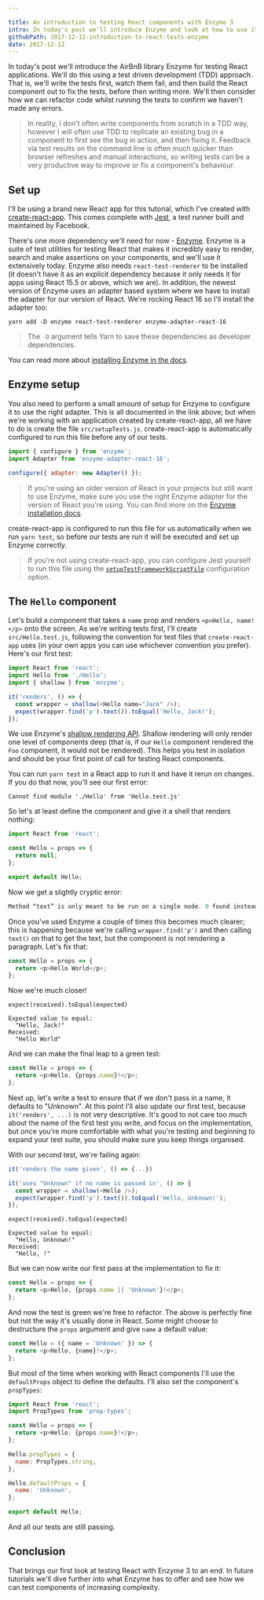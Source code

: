 ```yaml
---

title: An introduction to testing React components with Enzyme 3
intro: In today's post we'll introduce Enzyme and look at how to use it to test a basic React component.
githubPath: 2017-12-12-introduction-to-react-tests-enzyme
date: 2017-12-12
---
```


In today's post we'll introduce the AirBnB library Enzyme for testing React
applications. We'll do this using a test driven development (TDD) approach. That
is, we'll write the tests first, watch them fail, and then build the React
component out to fix the tests, before then writing more. We'll then consider
how we can refactor code whilst running the tests to confirm we haven't made any
errors.

> In reality, I don't often write components from scratch in a TDD way, however
> I will often use TDD to replicate an existing bug in a component to first see
> the bug in action, and then fixing it. Feedback via test results on the
> command line is often much quicker than browser refreshes and manual
> interactions, so writing tests can be a very productive way to improve or fix
> a component's behaviour.

## Set up

I'll be using a brand new React app for this tutorial, which I've created with
[create-react-app](https://github.com/facebookincubator/create-react-app). This
comes complete with [Jest](https://facebook.github.io/jest/), a test runner
built and maintained by Facebook.

There's one more dependency we'll need for now -
[Enzyme](https://github.com/airbnb/enzyme). Enzyme is a suite of test utilities
for testing React that makes it incredibly easy to render, search and make
assertions on your components, and we'll use it extensively today. Enzyme also
needs `react-test-renderer` to be installed (it doesn't have it as an explicit
dependency because it only needs it for apps using React 15.5 or above, which we
are). In addition, the newest version of Enzyme uses an adapter based system
where we have to install the adapter for our version of React. We're rocking
React 16 so I'll install the adapter too:

```
yarn add -D enzyme react-test-renderer enzyme-adapter-react-16
```

> The `-D` argument tells Yarn to save these dependencies as developer
> dependencies.

You can read more about
[installing Enzyme in the docs](http://airbnb.io/enzyme/docs/installation/index.html).

## Enzyme setup

You also need to perform a small amount of setup for Enzyme to configure it to
use the right adapter. This is all documented in the link above; but when we're
working with an application created by create-react-app, all we have to do is
create the file `src/setupTests.js`. create-react-app is automatically
configured to run this file before any of our tests.

```js
import { configure } from 'enzyme';
import Adapter from 'enzyme-adapter-react-16';

configure({ adapter: new Adapter() });
```

> If you're using an older version of React in your projects but still want to
> use Enzyme, make sure you use the right Enzyme adapter for the version of
> React you're using. You can find more on the
> [Enzyme installation docs](https://github.com/airbnb/enzyme#installation).

create-react-app is configured to run this file for us automatically when we run
`yarn test`, so before our tests are run it will be executed and set up Enzyme
correctly.

> If you're not using create-react-app, you can configure Jest yourself to run
> this file using the
> [`setupTestFrameworkScriptFile`](https://facebook.github.io/jest/docs/en/configuration.html#setuptestframeworkscriptfile-string)
> configuration option.

## The `Hello` component

Let's build a component that takes a `name` prop and renders `<p>Hello, name!</p>` onto the screen. As we're writing tests first, I'll create
`src/Hello.test.js`, following the convention for test files that
`create-react-app` uses (in your own apps you can use whichever convention you
prefer). Here's our first test:

```js
import React from 'react';
import Hello from './Hello';
import { shallow } from 'enzyme';

it('renders', () => {
  const wrapper = shallow(<Hello name="Jack" />);
  expect(wrapper.find('p').text()).toEqual('Hello, Jack!');
});
```

We use Enzyme's
[shallow rendering API](https://github.com/airbnb/enzyme/blob/master/docs/api/shallow.md).
Shallow rendering will only render one level of components deep (that is, if our
`Hello` component rendered the `Foo` component, it would not be rendered). This
helps you test in isolation and should be your first point of call for testing
React components.

You can run `yarn test` in a React app to run it and have it rerun on changes.
If you do that now, you'll see our first error:

```
Cannot find module './Hello' from 'Hello.test.js'
```

So let's at least define the component and give it a shell that renders nothing:

```js
import React from 'react';

const Hello = props => {
  return null;
};

export default Hello;
```

Now we get a slightly cryptic error:

```js
Method “text” is only meant to be run on a single node. 0 found instead.
```

Once you've used Enzyme a couple of times this becomes much clearer; this is
happening because we're calling `wrapper.find('p')` and then calling `text()` on
that to get the text, but the component is not rendering a paragraph. Let's fix
that:

```js
const Hello = props => {
  return <p>Hello World</p>;
};
```

Now we're much closer!

```
expect(received).toEqual(expected)

Expected value to equal:
  "Hello, Jack!"
Received:
  "Hello World"
```

And we can make the final leap to a green test:

```js
const Hello = props => {
  return <p>Hello, {props.name}!</p>;
};
```

Next up, let's write a test to ensure that if we don't pass in a name, it
defaults to "Unknown". At this point I'll also update our first test, because
`it('renders', ...)` is not very descriptive. It's good to not care too much
about the name of the first test you write, and focus on the implementation, but
once you're more comfortable with what you're testing and beginning to expand
your test suite, you should make sure you keep things organised.

With our second test, we're failing again:

```js
it('renders the name given', () => {...})

it('uses "Unknown" if no name is passed in', () => {
  const wrapper = shallow(<Hello />);
  expect(wrapper.find('p').text()).toEqual('Hello, Unknown!');
});
```

```
expect(received).toEqual(expected)

Expected value to equal:
  "Hello, Unknown!"
Received:
  "Hello, !"
```

But we can now write our first pass at the implementation to fix it:

```js
const Hello = props => {
  return <p>Hello, {props.name || 'Unknown'}!</p>;
};
```

And now the test is green we're free to refactor. The above is perfectly fine
but not the way it's usually done in React. Some might choose to destructure the
`props` argument and give `name` a default value:

```js
const Hello = ({ name = 'Unknown' }) => {
  return <p>Hello, {name}!</p>;
};
```

But most of the time when working with React components I'll use the
`defaultProps` object to define the defaults. I'll also set the component's
`propTypes`:

```js
import React from 'react';
import PropTypes from 'prop-types';

const Hello = props => {
  return <p>Hello, {props.name}!</p>;
};

Hello.propTypes = {
  name: PropTypes.string,
};

Hello.defaultProps = {
  name: 'Unknown',
};

export default Hello;
```

And all our tests are still passing.

## Conclusion

That brings our first look at testing React with Enzyme 3 to an end. In future
tutorials we'll dive further into what Enzyme has to offer and see how we can
test components of increasing complexity.
